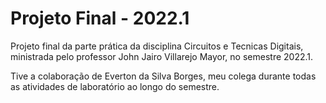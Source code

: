 # Projeto Final - 2022.1

Projeto final da parte prática da disciplina Circuitos e Tecnicas Digitais, ministrada pelo professor John Jairo Villarejo Mayor, no semestre 2022.1.

Tive a colaboração de Everton da Silva Borges, meu colega durante todas as atividades de laboratório ao longo do semestre.
